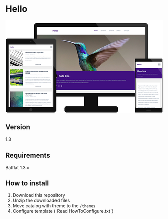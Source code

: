 # Hello
![Preview](./previewgithub.png?raw=true)

## Version
1.3

## Requirements
Batflat 1.3.x

## How to install
1. Download this repository
2. Unzip the downloaded files
3. Move catalog with theme to the `/themes` 
4. Configure template ( Read HowToConfigure.txt )
